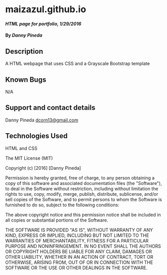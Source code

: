 # maizazul.github.io
#### _HTML page for portfolio, 1/29/2016_

#### By _**Danny Pineda**_

## Description
A HTML webpage that uses CSS and a Grayscale Bootstrap template

## Known Bugs
N/A

## Support and contact details
Danny Pineda dcorn13@gmail.com

## Technologies Used
HTML and CSS

The MIT License (MIT)

Copyright (c) [2016] [Danny Pineda]

Permission is hereby granted, free of charge, to any person obtaining a copy
of this software and associated documentation files (the "Software"), to deal
in the Software without restriction, including without limitation the rights
to use, copy, modify, merge, publish, distribute, sublicense, and/or sell
copies of the Software, and to permit persons to whom the Software is
furnished to do so, subject to the following conditions:

The above copyright notice and this permission notice shall be included in all
copies or substantial portions of the Software.

THE SOFTWARE IS PROVIDED "AS IS", WITHOUT WARRANTY OF ANY KIND, EXPRESS OR
IMPLIED, INCLUDING BUT NOT LIMITED TO THE WARRANTIES OF MERCHANTABILITY,
FITNESS FOR A PARTICULAR PURPOSE AND NONINFRINGEMENT. IN NO EVENT SHALL THE
AUTHORS OR COPYRIGHT HOLDERS BE LIABLE FOR ANY CLAIM, DAMAGES OR OTHER
LIABILITY, WHETHER IN AN ACTION OF CONTRACT, TORT OR OTHERWISE, ARISING FROM,
OUT OF OR IN CONNECTION WITH THE SOFTWARE OR THE USE OR OTHER DEALINGS IN THE
SOFTWARE.
